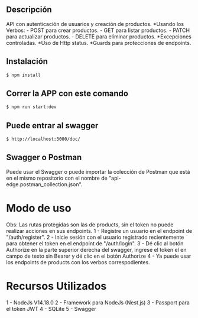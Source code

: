 ## Descripción
API con autenticación de usuarios y creación de productos.
*Usando los Verbos: 
    - POST para crear productos.
    - GET para listar productos.
    - PATCH para actualizar productos.
    - DELETE para eliminar productos.
*Excepciones controladas.
*Uso de Http status.
*Guards para protecciones de endpoints.
## Instalación

```bash
$ npm install
```

## Correr la APP con este comando

```bash
$ npm run start:dev
```

## Puede entrar al swagger 
```bash
$ http://localhost:3000/doc/
```

## Swagger o Postman
Puede usar el Swagger o puede importar la colección de Postman que está en el mismo repositorio con el nombre de "api-edge.postman_collection.json".

# Modo de uso
Obs: Las rutas protegidas son las de products, sin el token no puede realizar acciones en sus endpoints.
1 - Registre un usuario en el endpoint de "/auth/register".
2 - Inicie sesión con el usuario registrado recientemente para obtener el token en el endpoint de "/auth/login".
3 - Dé clic al botón Authorize en la parte superior derecha del swagger, ingrese el token el en campo de texto sin Bearer y dé clic en el botón Authorize
4 - Ya puede usar los endpoints de products con los verbos correspodientes.

# Recursos Utilizados
1 - NodeJs V14.18.0
2 - Framework para NodeJs (Nest.js)
3 - Passport para el token JWT
4 - SQLite
5 - Swagger
